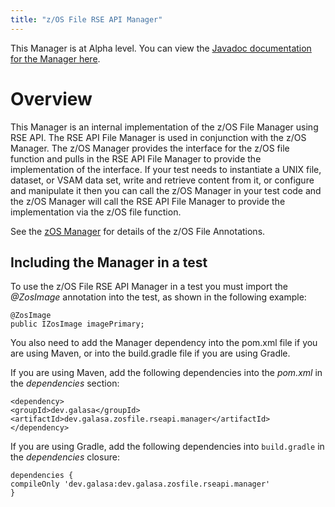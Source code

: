 ```yaml
---
title: "z/OS File RSE API Manager"
---
```


This Manager is at Alpha level. You can view the <a href="https://javadoc.galasa.dev/overview-summary.html">Javadoc documentation for the Manager here</a>.<br>


# <a name="overview"></a>Overview

This Manager is an internal implementation of the z/OS File Manager using RSE API. The RSE API File Manager is used in conjunction with the z/OS Manager. The z/OS Manager provides the interface for the z/OS file function and pulls in the RSE API File Manager to provide the implementation of the interface. If your test needs to instantiate a UNIX file, dataset, or VSAM data set, write and retrieve content from it, or configure and manipulate it then you can call the z/OS Manager in your test code and the z/OS Manager will call the RSE API File Manager to provide the implementation via the z/OS file function.  

See the <a href="/docs/managers/zos-manager">zOS Manager</a> for details of the z/OS File Annotations.

## <a name="dependencies"></a>Including the Manager in a test

To use the z/OS File RSE API Manager in a test you must import the _@ZosImage_ annotation into the test, as shown in the following example: 

```
@ZosImage
public IZosImage imagePrimary;
```

You also need to add the Manager dependency into the pom.xml file if you are using Maven, or into the build.gradle file if you are using Gradle. 

If you are using Maven, add the following dependencies into the _pom.xml_ in the _dependencies_ section:

```
<dependency>
<groupId>dev.galasa</groupId>
<artifactId>dev.galasa.zosfile.rseapi.manager</artifactId>
</dependency>
```

If you are using Gradle, add the following dependencies into ```build.gradle``` in the _dependencies_ closure:

```
dependencies {
compileOnly 'dev.galasa:dev.galasa.zosfile.rseapi.manager'
}
```






